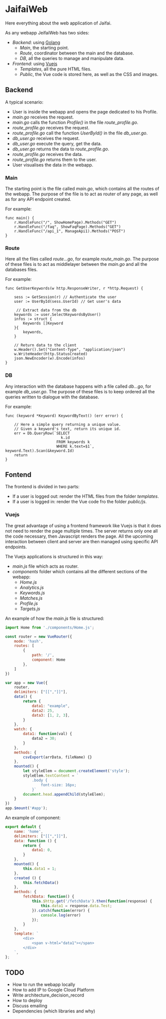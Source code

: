 # JaifaiWeb

Here everything about the web application of Jaifai.

As any webapp JeifaiWeb has two sides:

* *Backend*: using [Golang](https://golang.org/)
    * *Main*, the starting point.
    * *Route*, coordinator between the main and the database.
    * *DB*, all the queries to manage and manipulate data.
* *Frontend*: using [Vuejs](https://vuejs.org/)
    * *Templates*, all the pure HTML files.
    * *Public*, the Vue code is stored here, as well as the CSS and images.

## Backend

A typical scenario:

* User is inside the webapp and opens the page dedicated to his Profile.
* *main.go* receives the request.
* *main.go* calls the function *Profile()* in the file *route_profile.go*.
* *route_profile.go* receives the request.
* *route_profile.go* call the function *UserById()* in the file *db_user.go*.
* *db_user.go* receives the request.
* *db_user.go* execute the query, get the data.
* *db_user.go* returns the data to *route_profile.go*.
* *route_profile.go* receives the data.
* *route_profile.go* returns them to the user.
* User visualises the data in the webapp.

### Main

The starting point is the file called *main.go*, which contains all the routes of the webapp.
The purpose of the file is to act as router of any page, as well as for any API endpoint created.

For example:

```golang
func main() {
    r.HandleFunc("/", ShowHomePage).Methods("GET")
    r.HandleFunc("/faq", ShowFaqPage).Methods("GET")
    r.HandleFunc("/api_1", ManageApi1).Methods("POST")
}
```

### Route

Here all the files called *route...go*, for example *route_main.go*.
The purpose of these files is to act as middlelayer between the *main.go* and all the databases files.

For example:

```golang
func GetUserKeywords(w http.ResponseWriter, r *http.Request) {

    sess := GetSession(r) // Authenticate the user
    user := UserById(sess.UserId) // Get user's data

     // Extract data from the db
    keywords := user.SelectKeywordsByUser()
    infos := struct {
        Keywords []Keyword
    }{
        keywords,
    }

    // Return data to the client
    w.Header().Set("Content-Type", "application/json")
    w.WriteHeader(http.StatusCreated)
    json.NewEncoder(w).Encode(infos)
}
```

### DB

Any interaction with the database happens with a file called *db...go*, for example *db_user.go*.
The purpose of these files is to keep ordered all the queries written to dialogue with the database.

For example:

```golang
func (keyword *Keyword) KeywordByText() (err error) {
    
    // Here a simple query returning a unique value.
    // Given a keyword's text, return its unique id.
    err = Db.QueryRow(`SELECT
                         k.id
                       FROM keywords k
                       WHERE k.text=$1`, keyword.Text).Scan(&keyword.Id)
    return
}
```

## Fontend

The frontend is divided in two parts:
* If a user is logged out: render the HTML files from the folder *templates*.
* If a user is logged in: render the Vue code fro the folder *public/js*.

### Vuejs

The great advantage of using a frontend framework like Vuejs is that it does not need to render the page multiple times.
The server returns only one all the code necessary, then Javascript renders the page.
All the upcoming interaction between client and server are then managed using specific API endpoints.

The Vuejs applications is structured in this way:
* *main.js* file which acts as router.
* *components* folder which contains all the different sections of the webapp:
    * *Home.js*
    * *Analytics.js*
    * *Keywords.js*
    * *Matches.js*
    * *Profile.js*
    * *Targets.js*

An example of how the *main.js* file is structured:

```javascript
import Home from './components/Home.js';

const router = new VueRouter({
    mode: 'hash',
    routes: [
        {
            path: '/',
            component: Home
        },
    ]
})

var app = new Vue({
    router,
    delimiters: ["[[","]]"],
    data() {
        return {
            data1: "example",
            data2: 25,
            data3: [1, 2, 3],
        }
    },
    watch: {
        data1: function(val) {
            data2 = 30;
        }
    },
    methods: {
        csvExport(arrData, fileName) {}
    },
    mounted() {
        let styleElem = document.createElement('style');
        styleElem.textContent = `
            .body {
                font-size: 16px;
            }`
        document.head.appendChild(styleElem);
    }
})
app.$mount('#app');
```

An example of component:

```javascript
export default {
    name: 'home',
    delimiters: ["[[","]]"],
    data: function () {
        return {
            data1: 0,
        }
    },
    mounted() {
        this.data1 = 1;
    },
    created () {
        this.fetchData()
    },
    methods: {
        fetchData: function() {
            this.$http.get('/fetchData').then(function(response) {
                this.data1 = response.data.Test;
            }).catch(function(error) {
                console.log(error)
            });
        }
    },
    template: `
        <div>
            <span v-html="data1"></span>
        </div>
    `,
};
```

## TODO
* How to run the webapp locally
* How to add IP to Google Cloud Platform
* Write architecture_decision_record
* How to deploy
* Discuss emailing
* Dependencies (which libraries and why)